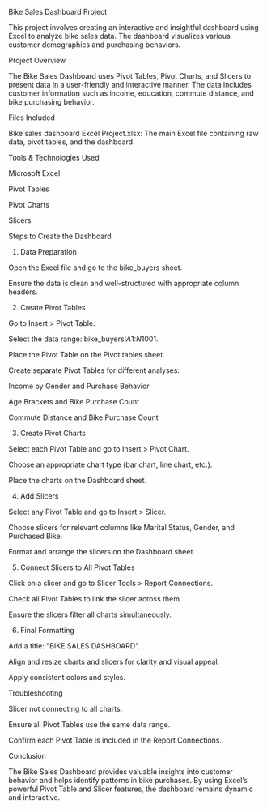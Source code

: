 Bike Sales Dashboard Project

This project involves creating an interactive and insightful dashboard using Excel to analyze bike sales data. The dashboard visualizes various customer demographics and purchasing behaviors.

Project Overview

The Bike Sales Dashboard uses Pivot Tables, Pivot Charts, and Slicers to present data in a user-friendly and interactive manner. The data includes customer information such as income, education, commute distance, and bike purchasing behavior.

Files Included

Bike sales dashboard Excel Project.xlsx: The main Excel file containing raw data, pivot tables, and the dashboard.

Tools & Technologies Used

Microsoft Excel

Pivot Tables

Pivot Charts

Slicers

Steps to Create the Dashboard

1. Data Preparation

Open the Excel file and go to the bike_buyers sheet.

Ensure the data is clean and well-structured with appropriate column headers.

2. Create Pivot Tables

Go to Insert > Pivot Table.

Select the data range: bike_buyers!$A$1:$N$1001.

Place the Pivot Table on the Pivot tables sheet.

Create separate Pivot Tables for different analyses:

Income by Gender and Purchase Behavior

Age Brackets and Bike Purchase Count

Commute Distance and Bike Purchase Count

3. Create Pivot Charts

Select each Pivot Table and go to Insert > Pivot Chart.

Choose an appropriate chart type (bar chart, line chart, etc.).

Place the charts on the Dashboard sheet.

4. Add Slicers

Select any Pivot Table and go to Insert > Slicer.

Choose slicers for relevant columns like Marital Status, Gender, and Purchased Bike.

Format and arrange the slicers on the Dashboard sheet.

5. Connect Slicers to All Pivot Tables

Click on a slicer and go to Slicer Tools > Report Connections.

Check all Pivot Tables to link the slicer across them.

Ensure the slicers filter all charts simultaneously.

6. Final Formatting

Add a title: "BIKE SALES DASHBOARD".

Align and resize charts and slicers for clarity and visual appeal.

Apply consistent colors and styles.

Troubleshooting

Slicer not connecting to all charts:

Ensure all Pivot Tables use the same data range.

Confirm each Pivot Table is included in the Report Connections.

Conclusion

The Bike Sales Dashboard provides valuable insights into customer behavior and helps identify patterns in bike purchases. By using Excel’s powerful Pivot Table and Slicer features, the dashboard remains dynamic and interactive.

